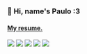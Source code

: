 ### 👋 Hi, name's Paulo :3
#### [My resume.](https://gitpaulo.github.io/)

<a href="https://www.linkedin.com/in/paulo-santos-software-engineer/"><img src="https://img.shields.io/badge/LinkedIn-0077B5?style=for-the-badge&logo=linkedin&logoColor=white" /></a>  <a href="https://dev.to/gitpaulo"><img src="https://img.shields.io/badge/dev.to-0A0A0A?style=for-the-badge&logo=devdotto&logoColor=white" /></a> <a href="https://www.polywork.com/gitpaulo"><img src="https://img.shields.io/badge/Polywork-CC5077?style=for-the-badge&logo=polywork&logoColor=white" /></a> <a href="https://www.codegrepper.com/profile/paulo-yjl1tqmpvrf6"><img src="https://img.shields.io/badge/Grepper-8F1BB5?style=for-the-badge&logo=grepper" /></a> <a href=""><img src="https://img.shields.io/badge/GitLab-330F63?style=for-the-badge&logo=gitlab&logoColor=white" /></a>
